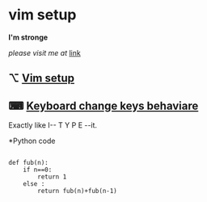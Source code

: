 # vim setup
**I'm stronge**

*please visit me at* [link](https://github.com/ila36IX "GitHub")

## ⌥ [Vim setup](https://github.com/pixegami/terminal-profile)

## ⌨ [Keyboard change keys behaviare](https://askubuntu.com/questions/1364352/remap-a-key-combination-to-another-combination-e-g-altgrc-ctrlc-under-wa/1364828#1364828)
  Exactly like I-- T Y P E --it.

  *Python code
```

def fub(n):
	if n==0: 
		return 1
	else : 
		return fub(n)+fub(n-1)


```

